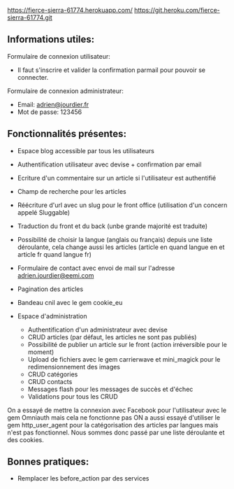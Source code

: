 https://fierce-sierra-61774.herokuapp.com/
https://git.heroku.com/fierce-sierra-61774.git

Informations utiles:
-----
Formulaire de connexion utilisateur:
- Il faut s'inscrire et valider la confirmation parmail pour pouvoir se connecter.

Formulaire de connexion administrateur:
- Email: adrien@jourdier.fr
- Mot de passe: 123456 

Fonctionnalités présentes:
------
- Espace blog accessible par tous les utilisateurs
- Authentification utilisateur avec devise + confirmation par email
- Ecriture d'un commentaire sur un article si l'utilisateur est authentifié
- Champ de recherche pour les articles
- Réécriture d'url avec un slug pour le front office (utilisation d'un concern appelé Sluggable)
- Traduction du front et du back (unbe grande majorité est traduite)
- Possibilité de choisir la langue (anglais ou français) depuis une liste déroulante, cela change aussi les articles (article en quand langue en et article fr quand langue fr)
- Formulaire de contact avec envoi de mail sur l'adresse adrien.jourdier@eemi.com
- Pagination des articles
- Bandeau cnil avec le gem cookie_eu

- Espace d'administration
    - Authentification d'un administrateur avec devise
    - CRUD articles (par défaut, les articles ne sont pas publiés)
    - Possibilité de publier un article sur le front (action irréversible pour le moment)
    - Upload de fichiers avec le gem carrierwave et mini_magick pour le redimensionnement des images
    - CRUD catégories
    - CRUD contacts
    - Messages flash pour les messages de succès et d'échec
    - Validations pour tous les CRUD
    
On a essayé de mettre la connexion avec Facebook pour l'utilisateur avec le gem Omniauth mais cela ne fonctionne pas
ON a aussi essayé d'utiliser le gem http_user_agent pour la catégorisation des articles par langues mais n'est pas fonctionnel. Nous sommes donc passé par une liste déroulante et des cookies.
    
Bonnes pratiques:
------
- Remplacer les before_action par des services